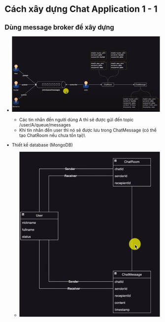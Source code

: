 # Cách xây dựng Chat Application 1 - 1
## Dùng message broker để xây dựng
* ![MÔ_HÌNH_CHAT_1-1_APPLICATION.png](M%C3%94_H%C3%8CNH_CHAT_1-1_APPLICATION.png)
  * Các tin nhắn đến người dùng A thì sẽ được gửi đến topic /user/A/queue/messages 
  * Khi tin nhắn đến user thì nó sẽ được lưu trong ChatMessage (có thể tạo ChatRoom nếu chưa tồn tại)\

* Thiết kế database (MongoDB)
  * ![DESIGN_DATABASE.png](DESIGN_DATABASE.png)